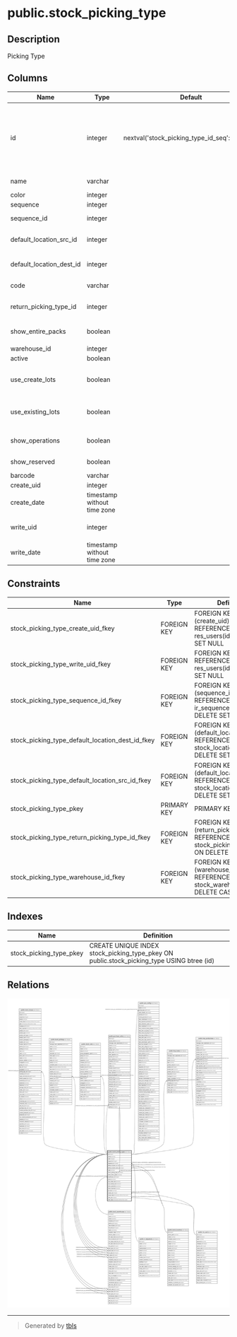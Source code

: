 # public.stock_picking_type

## Description

Picking Type

## Columns

| Name | Type | Default | Nullable | Children | Parents | Comment |
| ---- | ---- | ------- | -------- | -------- | ------- | ------- |
| id | integer | nextval('stock_picking_type_id_seq'::regclass) | false | [public.stock_move](public.stock_move.md) [public.stock_picking_type](public.stock_picking_type.md) [public.stock_picking](public.stock_picking.md) [public.stock_rule](public.stock_rule.md) [public.stock_warehouse](public.stock_warehouse.md) [public.purchase_order](public.purchase_order.md) [public.pos_config](public.pos_config.md) [public.mrp_bom](public.mrp_bom.md) [public.mrp_production](public.mrp_production.md) |  |  |
| name | varchar |  | false |  |  | Operation Type |
| color | integer |  | true |  |  | Color |
| sequence | integer |  | true |  |  | Sequence |
| sequence_id | integer |  | false |  | [public.ir_sequence](public.ir_sequence.md) | Reference Sequence |
| default_location_src_id | integer |  | true |  | [public.stock_location](public.stock_location.md) | Default Source Location |
| default_location_dest_id | integer |  | true |  | [public.stock_location](public.stock_location.md) | Default Destination Location |
| code | varchar |  | false |  |  | Type of Operation |
| return_picking_type_id | integer |  | true |  | [public.stock_picking_type](public.stock_picking_type.md) | Operation Type for Returns |
| show_entire_packs | boolean |  | true |  |  | Move Entire Packages |
| warehouse_id | integer |  | true |  | [public.stock_warehouse](public.stock_warehouse.md) | Warehouse |
| active | boolean |  | true |  |  | Active |
| use_create_lots | boolean |  | true |  |  | Create New Lots/Serial Numbers |
| use_existing_lots | boolean |  | true |  |  | Use Existing Lots/Serial Numbers |
| show_operations | boolean |  | true |  |  | Show Detailed Operations |
| show_reserved | boolean |  | true |  |  | Show Reserved |
| barcode | varchar |  | true |  |  | Barcode |
| create_uid | integer |  | true |  | [public.res_users](public.res_users.md) | Created by |
| create_date | timestamp without time zone |  | true |  |  | Created on |
| write_uid | integer |  | true |  | [public.res_users](public.res_users.md) | Last Updated by |
| write_date | timestamp without time zone |  | true |  |  | Last Updated on |

## Constraints

| Name | Type | Definition |
| ---- | ---- | ---------- |
| stock_picking_type_create_uid_fkey | FOREIGN KEY | FOREIGN KEY (create_uid) REFERENCES res_users(id) ON DELETE SET NULL |
| stock_picking_type_write_uid_fkey | FOREIGN KEY | FOREIGN KEY (write_uid) REFERENCES res_users(id) ON DELETE SET NULL |
| stock_picking_type_sequence_id_fkey | FOREIGN KEY | FOREIGN KEY (sequence_id) REFERENCES ir_sequence(id) ON DELETE SET NULL |
| stock_picking_type_default_location_dest_id_fkey | FOREIGN KEY | FOREIGN KEY (default_location_dest_id) REFERENCES stock_location(id) ON DELETE SET NULL |
| stock_picking_type_default_location_src_id_fkey | FOREIGN KEY | FOREIGN KEY (default_location_src_id) REFERENCES stock_location(id) ON DELETE SET NULL |
| stock_picking_type_pkey | PRIMARY KEY | PRIMARY KEY (id) |
| stock_picking_type_return_picking_type_id_fkey | FOREIGN KEY | FOREIGN KEY (return_picking_type_id) REFERENCES stock_picking_type(id) ON DELETE SET NULL |
| stock_picking_type_warehouse_id_fkey | FOREIGN KEY | FOREIGN KEY (warehouse_id) REFERENCES stock_warehouse(id) ON DELETE CASCADE |

## Indexes

| Name | Definition |
| ---- | ---------- |
| stock_picking_type_pkey | CREATE UNIQUE INDEX stock_picking_type_pkey ON public.stock_picking_type USING btree (id) |

## Relations

![er](public.stock_picking_type.svg)

---

> Generated by [tbls](https://github.com/k1LoW/tbls)
